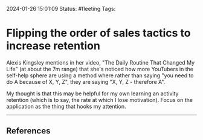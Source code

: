 2024-01-26 15:01:09
Status: #fleeting
Tags: 
# Flipping the order of sales tactics to increase retention

Alexis Kingsley mentions in her video, "The Daily Routine That Changed My Life" (at about the 7m range) that she's noticed how more YouTubers in the self-help sphere are using a method where rather than saying "you need to do A because of X, Y, Z", they are saying "X, Y, Z - therefore A". 

My thought is that this may be helpful for my own learning an activity retention (which is to say, the rate at which I lose motivation). Focus on the application as the thing that hooks my attention.

---

## References
